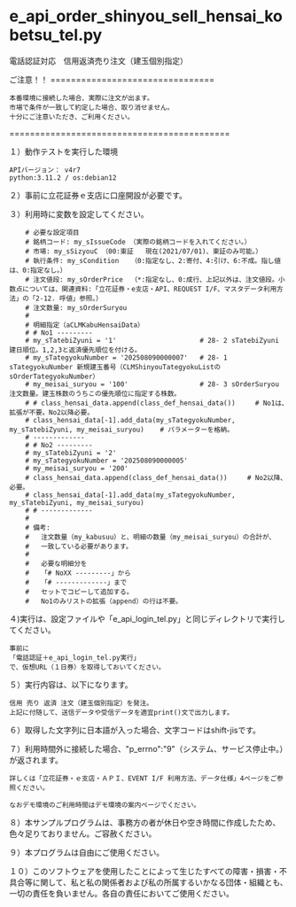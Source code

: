 # e_api_order_shinyou_sell_hensai_kobetsu_tel.py
電話認証対応　信用返済売り注文（建玉個別指定）

ご注意！！ ================================

	本番環境に接続した場合、実際に注文が出ます。
	市場で条件が一致して約定した場合、取り消せません。
	十分にご注意いただき、ご利用ください。

===========================================



１）動作テストを実行した環境

	APIバージョン： v4r7
	python:3.11.2 / os:debian12

２）事前に立花証券ｅ支店に口座開設が必要です。
  
３）利用時に変数を設定してください。
		
		# 必要な設定項目
		# 銘柄コード: my_sIssueCode （実際の銘柄コードを入れてください。）
		# 市場: my_sSizyouC （00:東証   現在(2021/07/01)、東証のみ可能。）
		# 執行条件: my_sCondition   （0:指定なし、2:寄付、4:引け、6:不成。指し値は、0:指定なし。）
		# 注文値段: my_sOrderPrice  （*:指定なし、0:成行、上記以外は、注文値段。小数点については、関連資料:「立花証券・e支店・API、REQUEST I/F、マスタデータ利用方法」の「2-12. 呼値」参照。）
		# 注文数量: my_sOrderSuryou
		#
		# 明細指定（aCLMKabuHensaiData）
		# # No1 ---------
		# my_sTatebiZyuni = '1'                     # 28- 2 sTatebiZyuni 建日順位。1,2,3と返済優先順位を付ける。
		# my_sTategyokuNumber = '202508090000007'   # 28- 1 sTategyokuNumber 新規建玉番号（CLMShinyouTategyokuListのsOrderTategyokuNumber）
		# my_meisai_suryou = '100'                  # 28- 3 sOrderSuryou 注文数量。建玉株数のうちこの優先順位に指定する株数。
		# # class_hensai_data.append(class_def_hensai_data())     # No1は、拡張が不要。No2以降必要。
		# class_hensai_data[-1].add_data(my_sTategyokuNumber, my_sTatebiZyuni, my_meisai_suryou)    # パラメーターを格納。
		# -------------
		# # No2 ---------
		# my_sTatebiZyuni = '2'
		# my_sTategyokuNumber = '202508090000005'
		# my_meisai_suryou = '200'
		# class_hensai_data.append(class_def_hensai_data())     # No2以降、必要。
		# class_hensai_data[-1].add_data(my_sTategyokuNumber, my_sTatebiZyuni, my_meisai_suryou)
		# # -------------
		# 
		# 備考:
		#   注文数量（my_kabusuu）と、明細の数量（my_meisai_suryou）の合計が、
		#   一致している必要があります。
		#
		#   必要な明細分を
		#   「# NoXX ---------」から
		#   「# -------------」まで
		#   セットでコピーして追加する。
		#   No1のみリストの拡張（append）の行は不要。


４)実行は、設定ファイルや「e_api_login_tel.py」と同じディレクトリで実行してください。

	事前に
 	「電話認証＋e_api_login_tel.py実行」
  	で、仮想URL（１日券）を取得しておいてください。

５）実行内容は、以下になります。

	信用 売り 返済 注文（建玉個別指定）を発注。
	上記に付随して、送信データや受信データを適宜print()文で出力します。


６）取得した文字列に日本語が入った場合、文字コードはshift-jisです。

７）利用時間外に接続した場合、"p_errno":"9"（システム、サービス停止中。）が返されます。

	詳しくは「立花証券・ｅ支店・ＡＰＩ、EVENT I/F 利用方法、データ仕様」4ページをご参照ください。
  
	なおデモ環境のご利用時間はデモ環境の案内ページでください。
  
８）本サンプルプログラムは、事務方の者が休日や空き時間に作成したため、色々足りておりません。ご容赦ください。

９）本プログラムは自由にご使用ください。

１０）このソフトウェアを使用したことによって生じたすべての障害・損害・不具合等に関して、私と私の関係者および私の所属するいかなる団体・組織とも、一切の責任を負いません。各自の責任においてご使用ください。
